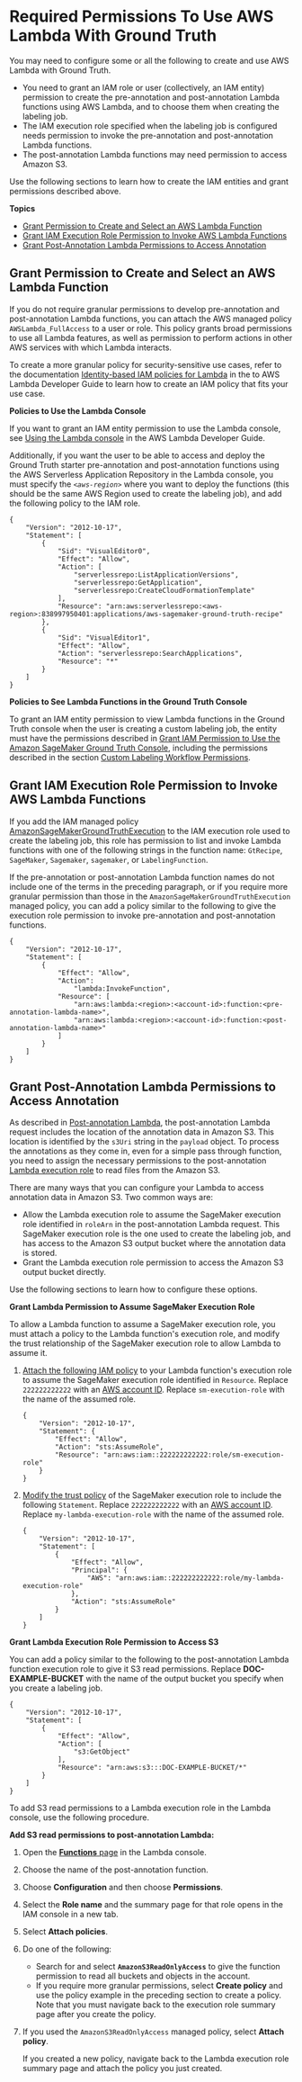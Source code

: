 # Required Permissions To Use AWS Lambda With Ground Truth<a name="sms-custom-templates-step3-lambda-permissions"></a>

You may need to configure some or all the following to create and use AWS Lambda with Ground Truth\. 
+ You need to grant an IAM role or user \(collectively, an IAM entity\) permission to create the pre\-annotation and post\-annotation Lambda functions using AWS Lambda, and to choose them when creating the labeling job\. 
+ The IAM execution role specified when the labeling job is configured needs permission to invoke the pre\-annotation and post\-annotation Lambda functions\. 
+ The post\-annotation Lambda functions may need permission to access Amazon S3\.

Use the following sections to learn how to create the IAM entities and grant permissions described above\.

**Topics**
+ [Grant Permission to Create and Select an AWS Lambda Function](#sms-custom-templates-step3-postlambda-create-perms)
+ [Grant IAM Execution Role Permission to Invoke AWS Lambda Functions](#sms-custom-templates-step3-postlambda-execution-role-perms)
+ [Grant Post\-Annotation Lambda Permissions to Access Annotation](#sms-custom-templates-step3-postlambda-perms)

## Grant Permission to Create and Select an AWS Lambda Function<a name="sms-custom-templates-step3-postlambda-create-perms"></a>

If you do not require granular permissions to develop pre\-annotation and post\-annotation Lambda functions, you can attach the AWS managed policy `AWSLambda_FullAccess` to a user or role\. This policy grants broad permissions to use all Lambda features, as well as permission to perform actions in other AWS services with which Lambda interacts\.

To create a more granular policy for security\-sensitive use cases, refer to the documentation [Identity\-based IAM policies for Lambda](https://docs.aws.amazon.com/lambda/latest/dg/access-control-identity-based.html) in the to AWS Lambda Developer Guide to learn how to create an IAM policy that fits your use case\. 

**Policies to Use the Lambda Console**

If you want to grant an IAM entity permission to use the Lambda console, see [Using the Lambda console](https://docs.aws.amazon.com/lambda/latest/dg/security_iam_id-based-policy-examples.html#security_iam_id-based-policy-examples-console) in the AWS Lambda Developer Guide\.

Additionally, if you want the user to be able to access and deploy the Ground Truth starter pre\-annotation and post\-annotation functions using the AWS Serverless Application Repository in the Lambda console, you must specify the *`<aws-region>`* where you want to deploy the functions \(this should be the same AWS Region used to create the labeling job\), and add the following policy to the IAM role\.

```
{
    "Version": "2012-10-17",
    "Statement": [
        {
            "Sid": "VisualEditor0",
            "Effect": "Allow",
            "Action": [
                "serverlessrepo:ListApplicationVersions",
                "serverlessrepo:GetApplication",
                "serverlessrepo:CreateCloudFormationTemplate"
            ],
            "Resource": "arn:aws:serverlessrepo:<aws-region>:838997950401:applications/aws-sagemaker-ground-truth-recipe"
        },
        {
            "Sid": "VisualEditor1",
            "Effect": "Allow",
            "Action": "serverlessrepo:SearchApplications",
            "Resource": "*"
        }
    ]
}
```

**Policies to See Lambda Functions in the Ground Truth Console**

To grant an IAM entity permission to view Lambda functions in the Ground Truth console when the user is creating a custom labeling job, the entity must have the permissions described in [Grant IAM Permission to Use the Amazon SageMaker Ground Truth Console](sms-security-permission-console-access.md), including the permissions described in the section [Custom Labeling Workflow Permissions](sms-security-permission-console-access.md#sms-security-permissions-custom-workflow)\.

## Grant IAM Execution Role Permission to Invoke AWS Lambda Functions<a name="sms-custom-templates-step3-postlambda-execution-role-perms"></a>

If you add the IAM managed policy [AmazonSageMakerGroundTruthExecution](https://console.aws.amazon.com/iam/home?#/policies/arn:aws:iam::aws:policy/AmazonSageMakerGroundTruthExecution) to the IAM execution role used to create the labeling job, this role has permission to list and invoke Lambda functions with one of the following strings in the function name: `GtRecipe`, `SageMaker`, `Sagemaker`, `sagemaker`, or `LabelingFunction`\. 

If the pre\-annotation or post\-annotation Lambda function names do not include one of the terms in the preceding paragraph, or if you require more granular permission than those in the `AmazonSageMakerGroundTruthExecution` managed policy, you can add a policy similar to the following to give the execution role permission to invoke pre\-annotation and post\-annotation functions\.

```
{
    "Version": "2012-10-17",
    "Statement": [
        {
            "Effect": "Allow",
            "Action": 
                "lambda:InvokeFunction",
            "Resource": [
                "arn:aws:lambda:<region>:<account-id>:function:<pre-annotation-lambda-name>",
                "arn:aws:lambda:<region>:<account-id>:function:<post-annotation-lambda-name>"
            ]
        }
    ]
}
```

## Grant Post\-Annotation Lambda Permissions to Access Annotation<a name="sms-custom-templates-step3-postlambda-perms"></a>

As described in [Post\-annotation Lambda](sms-custom-templates-step3-lambda-requirements.md#sms-custom-templates-step3-postlambda), the post\-annotation Lambda request includes the location of the annotation data in Amazon S3\. This location is identified by the `s3Uri` string in the `payload` object\. To process the annotations as they come in, even for a simple pass through function, you need to assign the necessary permissions to the post\-annotation [Lambda execution role](https://docs.aws.amazon.com/lambda/latest/dg/lambda-intro-execution-role.html) to read files from the Amazon S3\.

There are many ways that you can configure your Lambda to access annotation data in Amazon S3\. Two common ways are:
+ Allow the Lambda execution role to assume the SageMaker execution role identified in `roleArn` in the post\-annotation Lambda request\. This SageMaker execution role is the one used to create the labeling job, and has access to the Amazon S3 output bucket where the annotation data is stored\.
+ Grant the Lambda execution role permission to access the Amazon S3 output bucket directly\.

Use the following sections to learn how to configure these options\. 

**Grant Lambda Permission to Assume SageMaker Execution Role**

To allow a Lambda function to assume a SageMaker execution role, you must attach a policy to the Lambda function's execution role, and modify the trust relationship of the SageMaker execution role to allow Lambda to assume it\.

1. [Attach the following IAM policy](https://docs.aws.amazon.com/IAM/latest/UserGuide/access_policies_manage-attach-detach.html) to your Lambda function's execution role to assume the SageMaker execution role identified in `Resource`\. Replace `222222222222` with an [AWS account ID](https://docs.aws.amazon.com/general/latest/gr/acct-identifiers.html)\. Replace `sm-execution-role` with the name of the assumed role\.

   ```
   {
       "Version": "2012-10-17",
       "Statement": {
           "Effect": "Allow",
           "Action": "sts:AssumeRole",
           "Resource": "arn:aws:iam::222222222222:role/sm-execution-role"
       }
   }
   ```

1. [Modify the trust policy](https://docs.aws.amazon.com/IAM/latest/UserGuide/roles-managingrole-editing-console.html#roles-managingrole_edit-trust-policy) of the SageMaker execution role to include the following `Statement`\. Replace `222222222222` with an [AWS account ID](https://docs.aws.amazon.com/general/latest/gr/acct-identifiers.html)\. Replace `my-lambda-execution-role` with the name of the assumed role\.

   ```
   {
       "Version": "2012-10-17",
       "Statement": [
           {
               "Effect": "Allow",
               "Principal": {
                   "AWS": "arn:aws:iam::222222222222:role/my-lambda-execution-role"
               },
               "Action": "sts:AssumeRole"
           }
       ]
   }
   ```

**Grant Lambda Execution Role Permission to Access S3**

You can add a policy similar to the following to the post\-annotation Lambda function execution role to give it S3 read permissions\. Replace **DOC\-EXAMPLE\-BUCKET** with the name of the output bucket you specify when you create a labeling job\.

```
{
    "Version": "2012-10-17",
    "Statement": [
        {
            "Effect": "Allow",
            "Action": [
                "s3:GetObject"
            ],
            "Resource": "arn:aws:s3:::DOC-EXAMPLE-BUCKET/*"
        }
    ]
}
```

To add S3 read permissions to a Lambda execution role in the Lambda console, use the following procedure\. 

**Add S3 read permissions to post\-annotation Lambda:**

1. Open the [**Functions** page](https://console.aws.amazon.com/lambda/home#/functions) in the Lambda console\.

1. Choose the name of the post\-annotation function\.

1. Choose **Configuration** and then choose **Permissions**\.

1. Select the **Role name** and the summary page for that role opens in the IAM console in a new tab\. 

1. Select **Attach policies**\.

1. Do one of the following:
   + Search for and select **`AmazonS3ReadOnlyAccess`** to give the function permission to read all buckets and objects in the account\. 
   + If you require more granular permissions, select **Create policy** and use the policy example in the preceding section to create a policy\. Note that you must navigate back to the execution role summary page after you create the policy\.

1. If you used the `AmazonS3ReadOnlyAccess` managed policy, select **Attach policy**\. 

   If you created a new policy, navigate back to the Lambda execution role summary page and attach the policy you just created\.